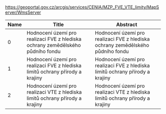 https://geoportal.gov.cz/arcgis/services/CENIA/MZP_FVE_VTE_limity/MapServer/WmsServer

|Name|Title|Abstract|
|--|--|--|
|0|Hodnocení území pro realizaci FVE z hlediska ochrany zemědělského půdního fondu|Hodnocení území pro realizaci FVE z hlediska ochrany zemědělského půdního fondu|
|1|Hodnocení území pro realizaci FVE z hlediska limitů ochrany přírody a krajiny|Hodnocení území pro realizaci FVE z hlediska limitů ochrany přírody a krajiny|
|2|Hodnocení území pro realizaci VTE z hlediska limitů ochrany přírody a krajiny|Hodnocení území pro realizaci VTE z hlediska limitů ochrany přírody a krajiny|
